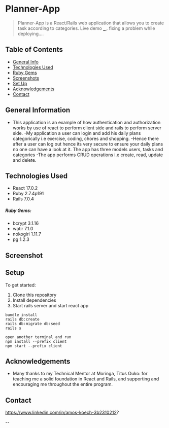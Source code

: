 # Planner-App

> Planner-App is a React/Rails web application that allows you to create task according to categories.
> Live demo [_ ]().  fixing a problem while deploying....

## Table of Contents

- [General Info](#general-information)
- [Technologies Used](#technologies-used)
- [Ruby Gems](#ruby-gems)
- [Screenshots](#screenshots)
- [Set Up](#set-up)
- [Acknowledgements](#acknowledgements)
- [Contact](#contact)

## General Information
- This application is an example of how authentication and authorization works by 
use of react to perform client side and  rails to perform server side.
-My application a user can login and add his daily plans categorically i.e exercise, coding, chores and shopping.
-Hence there after a user can log out hence its very secure to ensure your daily plans no one can have a look at it.
The app has three models users, tasks and categories
-The app performs CRUD operations i.e create, read, update and delete.


## Technologies Used

- React 17.0.2
- Ruby 2.7.4p191
- Rails 7.0.4

##### Ruby Gems:

- bcrypt 3.1.16
- watir 7.1.0
- nokogiri 1.11.7
- pg 1.2.3


## Screenshot

## Setup

To get started:

1. Clone this repository
2. Install dependencies
3. Start rails server and start react app

```
bundle install
rails db:create 
rails db:migrate db:seed
rails s

open another terminal and run 
npm install --prefix client
npm start --prefix client
```
## Acknowledgements

- Many thanks to my Technical Mentor  at Moringa, Titus Ouko: for teaching me a solid foundation in React and Rails, and supporting and encouraging me throughout the entire  program.

## Contact
 https://www.linkedin.com/in/amos-koech-3b2310212?

--
